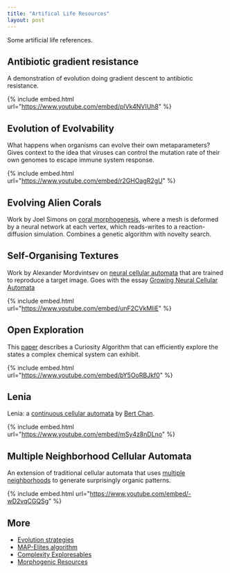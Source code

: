 ```yaml
---
title: "Artifical Life Resources"
layout: post
---
```


Some artificial life references. 

## Antibiotic gradient resistance

A demonstration of evolution doing gradient descent to antibiotic resistance. 

{% include embed.html url="https://www.youtube.com/embed/plVk4NVIUh8" %}

## Evolution of Evolvability

What happens when organisms can evolve their own metaparameters? Gives context to the idea that viruses can control the mutation rate of their own genomes to escape immune system response.

{% include embed.html url="https://www.youtube.com/embed/r2GHOagR2gU" %}

## Evolving Alien Corals

Work by Joel Simons on [coral morphogenesis](https://www.joelsimon.net/corals.html), where a mesh is deformed by a neural network at each vertex, which reads-writes to a reaction-diffusion simulation. Combines a genetic algorithm with novelty search. 

## Self-Organising Textures 

Work by Alexander Mordvintsev on [neural cellular automata](https://znah.net/hexells/) that are trained to reproduce a target image. Goes with the essay [Growing Neural Cellular Automata](https://distill.pub/2020/growing-ca/)

{% include embed.html url="https://www.youtube.com/embed/unF2CVkMIiE" %}

## Open Exploration 

This [paper](https://advances.sciencemag.org/content/6/5/eaay4237) describes a Curiosity Algorithm that can efficiently explore the states a complex chemical system can exhibit.

{% include embed.html url="https://www.youtube.com/embed/bY5OoRBJkf0" %}

## Lenia 

Lenia: a [continuous cellular automata](https://arxiv.org/abs/1812.05433) by [Bert Chan](https://twitter.com/BertChakovsky). 

{% include embed.html url="https://www.youtube.com/embed/mSy4z8nDLno" %}

## Multiple Neighborhood Cellular Automata

An extension of traditional cellular automata that uses [multiple neighborhoods](https://slackermanz.com/understanding-multiple-neighborhood-cellular-automata/) to generate surprisingly organic patterns. 

{% include embed.html url="https://www.youtube.com/embed/-wD2vqCGQSg" %}

## More

- [Evolution strategies](https://blog.otoro.net/2017/10/29/visual-evolution-strategies/)
- [MAP-Elites algorithm](https://arxiv.org/abs/1504.04909)
- [Complexity Exploresables](https://www.complexity-explorables.org/explorables/)
- [Morphogenic Resources](https://github.com/jasonwebb/morphogenesis-resources)
